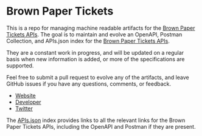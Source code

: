 # Brown Paper TicketsThis is a repo for managing machine readable artifacts for the [Brown Paper Tickets APIs](http://www.brownpapertickets.com/). The goal is to maintain and evolve an OpenAPI, Postman Collection, and APIs.json index for the [Brown Paper Tickets APIs](http://www.brownpapertickets.com/).They are a constant work in progress, and will be updated on a regular basis when new information is added, or more of the specifications are supported.Feel free to submit a pull request to evolve any of the artifacts, and leave GitHub issues if you have any questions, comments, or feedback.- [Website](http://www.brownpapertickets.com/)- [Developer](http://www.brownpapertickets.com/)- [Twitter](https://twitter.com/bptickets)The [APIs.json](https://github.com/api-evangelist/brown-paper-tickets/blob/master/apis.json) index provides links to all the relevant links for the Brown Paper Tickets APIs, including the OpenAPI and Postman if they are present.
